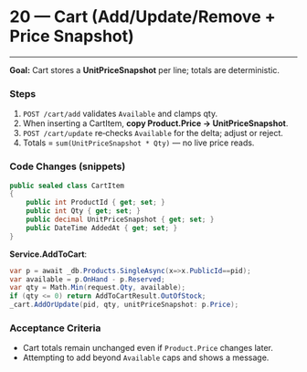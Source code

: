 # 20 — Cart (Add/Update/Remove + Price Snapshot)



---


**Goal:** Cart stores a **UnitPriceSnapshot** per line; totals are deterministic.

### Steps
1) `POST /cart/add` validates `Available` and clamps qty.
2) When inserting a CartItem, **copy Product.Price → UnitPriceSnapshot**.
3) `POST /cart/update` re‑checks `Available` for the delta; adjust or reject.
4) Totals = `sum(UnitPriceSnapshot * Qty)` — no live price reads.

### Code Changes (snippets)
```csharp
public sealed class CartItem
{ 
    public int ProductId { get; set; } 
    public int Qty { get; set; } 
    public decimal UnitPriceSnapshot { get; set; } 
    public DateTime AddedAt { get; set; } 
}
```
**Service.AddToCart**:
```csharp
var p = await _db.Products.SingleAsync(x=>x.PublicId==pid);
var available = p.OnHand - p.Reserved;
var qty = Math.Min(request.Qty, available);
if (qty <= 0) return AddToCartResult.OutOfStock;
_cart.AddOrUpdate(pid, qty, unitPriceSnapshot: p.Price);
```

### Acceptance Criteria
- Cart totals remain unchanged even if `Product.Price` changes later.
- Attempting to add beyond `Available` caps and shows a message.
